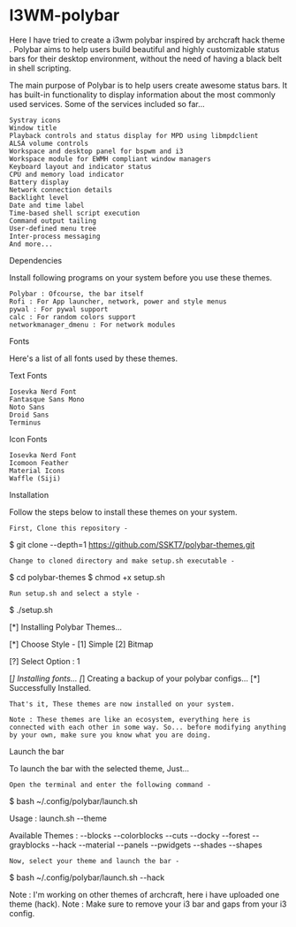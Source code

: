 # I3WM-polybar
Here I have tried to create a i3wm polybar inspired by archcraft hack theme .
Polybar aims to help users build beautiful and highly customizable status bars for their desktop environment, without the need of having a black belt in shell scripting.

The main purpose of Polybar is to help users create awesome status bars. It has built-in functionality to display information about the most commonly used services. Some of the services included so far...

    Systray icons
    Window title
    Playback controls and status display for MPD using libmpdclient
    ALSA volume controls
    Workspace and desktop panel for bspwm and i3
    Workspace module for EWMH compliant window managers
    Keyboard layout and indicator status
    CPU and memory load indicator
    Battery display
    Network connection details
    Backlight level
    Date and time label
    Time-based shell script execution
    Command output tailing
    User-defined menu tree
    Inter-process messaging
    And more...

Dependencies

Install following programs on your system before you use these themes.

    Polybar : Ofcourse, the bar itself
    Rofi : For App launcher, network, power and style menus
    pywal : For pywal support
    calc : For random colors support
    networkmanager_dmenu : For network modules

Fonts

Here's a list of all fonts used by these themes.

Text Fonts

    Iosevka Nerd Font
    Fantasque Sans Mono
    Noto Sans
    Droid Sans
    Terminus

Icon Fonts

    Iosevka Nerd Font
    Icomoon Feather
    Material Icons
    Waffle (Siji)

Installation

Follow the steps below to install these themes on your system.

    First, Clone this repository -

$ git clone --depth=1 https://github.com/SSKT7/polybar-themes.git

    Change to cloned directory and make setup.sh executable -

$ cd polybar-themes
$ chmod +x setup.sh

    Run setup.sh and select a style -

$ ./setup.sh

[*] Installing Polybar Themes...

[*] Choose Style -
[1] Simple
[2] Bitmap

[?] Select Option : 1

[*] Installing fonts...
[*] Creating a backup of your polybar configs...
[*] Successfully Installed.

    That's it, These themes are now installed on your system.

    Note : These themes are like an ecosystem, everything here is connected with each other in some way. So... before modifying anything by your own, make sure you know what you are doing.

Launch the bar

To launch the bar with the selected theme, Just...

    Open the terminal and enter the following command -

$ bash ~/.config/polybar/launch.sh

Usage : launch.sh --theme

Available Themes :
--blocks    --colorblocks    --cuts      --docky
--forest    --grayblocks     --hack      --material
--panels    --pwidgets       --shades    --shapes

    Now, select your theme and launch the bar -

$ bash ~/.config/polybar/launch.sh --hack

Note : I'm working on other themes of archcraft, here i have uploaded one theme (hack).
Note : Make sure to remove your i3 bar and gaps from your i3 config.
